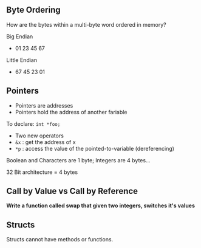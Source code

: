 ## Byte Ordering

How are the bytes within a multi-byte word ordered in memory?

Big Endian
- 01 23 45 67

Little Endian
- 67 45 23 01

## Pointers
- Pointers are addresses
- Pointers hold the address of another fariable

To declare: `int *foo;`

- Two new operators
- `&x` : get the address of x
- `*p` : access the value of the pointed-to-variable (dereferencing)

Boolean and Characters are 1 byte; Integers are 4 bytes...

32 Bit architecture = 4 bytes


## Call by Value vs Call by Reference

**Write a function called swap that given two integers, switches it's values**

## Structs

Structs cannot have methods or functions. 
